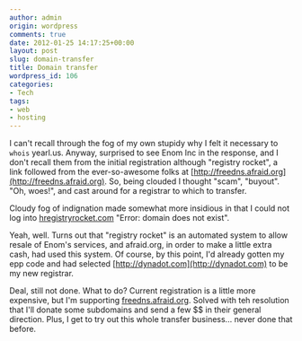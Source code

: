 ```yaml
---
author: admin
origin: wordpress
comments: true
date: 2012-01-25 14:17:25+00:00
layout: post
slug: domain-transfer
title: Domain transfer
wordpress_id: 106
categories:
- Tech
tags:
- web
- hosting
---
```


I can't recall through the fog of my own stupidy why I felt it necessary to `whois` yearl.us. Anyway, surprised to see Enom Inc in the response, and I don't recall them from the initial registration although "registry rocket", a link followed from the ever-so-awesome folks at [http://freedns.afraid.org](http://freedns.afraid.org). So, being clouded I thought "scam", "buyout". "Oh, woes!", and cast around for a registrar to which to transfer.

Cloudy fog of indignation made somewhat more insidious in that I could not log into [hregistryrocket.com](http://registryrocket.com) "Error: domain does not exist".

Yeah, well. Turns out that "registry rocket" is an automated system to allow resale of Enom's services, and afraid.org, in order to make a little extra cash, had used this system. Of course, by this point, I'd already gotten my epp code and had selected [http://dynadot.com](http://dynadot.com) to be my new registrar.

Deal, still not done. What to do? Current registration is a little more expensive, but I'm supporting [freedns.afraid.org](http://freedns.afraid.org). Solved with teh resolution that I'll donate some subdomains and send a few $$ in their general direction. Plus, I get to try out this whole transfer business... never done that before.